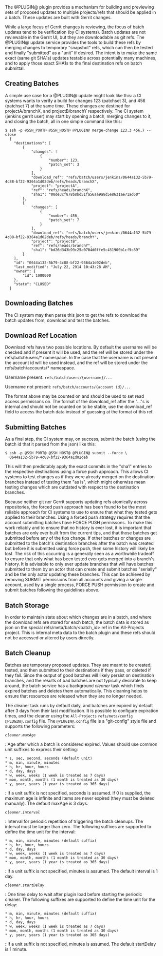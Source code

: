 The @PLUGIN@ plugin provides a mechanism for building and previewing
sets of proposed updates to multiple projects/refs that should be
applied in a batch. These updates are built with Gerrit changes.

While a large focus of Gerrit changes is reviewing, the focus of
batch updates tend to be verification (by CI systems). Batch
updates are not reviewable in the Gerrit UI, but they are
downloadable as git refs. The @PLUGIN@ update service provides the
tools to build these refs by merging changes to temporary "snapshot"
refs, which can then be tested and finally "submitted" as a "unit"
if desired. The intent is to make the same exact (same git SHA1s)
updates testable across potentially many machines, and to apply
those exact SHA1s to the final destination refs on batch submittal.

Creating Batches
----------------
A simple use case for a @PLUGIN@ update might look like this:
a CI systems wants to verify a build for changes 123 (patchset 3),
and 456 (patchset 7) at the same time. These changes are destined
for projectA/branchX, and projectB/branchY respectively. The CI
system (jenkins gerrit user) may start by opening a batch,
merging changes to it, and closing the batch, all in one simple
command like this:

<a name="batchexample"></a>
```
$ ssh -p @SSH_PORT@ @SSH_HOST@ @PLUGIN@ merge-change 123,3 456,7 --close
  {
    "destinations": [
        {
            "changes": [
                {
                    "number": 123,
                    "patch_set": 3
                }
            ],
            "download_ref": "refs/batch/users/jenkins/0644a132-5b79-4c88-bf22-9364a1d02deb/refs/heads/branchX",
            "project": "projectA",
            "ref": "refs/heads/branchX",
            "sha1": "00de3cf878b8bd51fa56aa9a8d5e8631ae71ad60"
        },
        {
            "changes": [
                {
                    "number": 456,
                    "patch_set": 7
                }
            ],
            "download_ref": "refs/batch/users/jenkins/0644a132-5b79-4c88-bf22-9364a1d02deb/refs/heads/branchY",
            "project": "projectB",
            "ref": "refs/heads/branchY",
            "sha1": "bd26d343b99c25a0704d0ffe5c431900b1cf5c89"
        }
    ],
    "id": "0644a132-5b79-4c88-bf22-9364a1d02deb",
    "last_modified": "July 22, 2014 10:43:28 AM",
    "owner": {
        "id": 1000000
    },
    "state": "CLOSED"
  }
```

Downloading Batches
-------------------
The CI system may then parse this json to get the refs to download the
batch updates from, download and test the batches.

Download Ref Location
---------------------
Download refs have two possible locations. By default the username will be
checked and if present it will be used, and the ref will be stored under the
refs/batch/users/* namespace. In the case that the username is not present
the account id will be used instead, and the ref will be stored under the
refs/batch/accounts/* namespace.

Username present:
`refs/batch/users/{username}/...`

Username not present:
`refs/batch/accounts/{account id}/...`

The format above may be counted on and should be used to set read access
permissons on. The format of the download_ref after the "..."s is internal
and should not be counted on to be stable, use the download_ref field to
access the batch data instead of guessing at the format of this ref.

Submitting Batches
------------------
As a final step, the CI system may, on success, submit the batch (using the
batch id that it parsed from the json) like this:

```
$ ssh -p @SSH_PORT@ @SSH_HOST@ @PLUGIN@ submit --force \
  0644a132-5b79-4c88-bf22-9364a1d02deb
```

This will then predictably apply the exact commits in the "sha1"
entries to the respective destinations using a force push approach. This
allows CI systems to test changes as if they were already merged on the
destination branches instead of testing them "as is", which might
otherwise mean testing changes which are outdated with respect to the
destination branches.

Because neither git nor Gerrit supports updating refs atomically across
repositories, the forced push approach has been found to be the most
reliable approach for CI systems to use to ensure that what they tested
gets applied to their branches. Using a forced push strategy requires
that the account submitting batches have FORCE PUSH permissons. To
make this work reliably and to ensure that no history is ever lost, it
is important that batches are only ever built from the current tips, and
that those batches get submitted before any of the tips change. If other
batches or changes are submitted to the batch's destination branches
after the batch was created but before it is submitted using force push,
then some history will likely be lost. The risk of this occurring is a
generally seen as a worthwhile tradeoff to ensure that only what has been
tested ever gets merged into a branch's history. It is advisable to only
ever update branches that will have batches submitted to them by an actor
that can create and submit batches "serially" and be the only actor
updating these branches. This can be achieved by removing SUBMIT
permissions from all accounts and giving a single account, used by a
single process, FORCE PUSH permission to create and submit batches
following the guidelines above.

Batch Storage
-------------
In order to maintain state about which changes are in a batch, and where the
download refs are stored for each batch, the batch data is stored as json on
the special refs/meta/batch/<batch_id> ref in the All-Projects project. This
is internal meta data to the batch plugin and these refs should not be
accessed or altered by users directly.

Batch Cleanup
-------------
Batches are temporary proposed updates. They are meant to be
created, tested, and then submitted to their destinations if
they pass, or deleted if they fail. Since the output of good
batches will likely persist on destination branches, and
the results of bad batches are not typically desirable to keep
around, the batch service has a background *cleaner* task
which finds expired batches and deletes them automatically.
This cleaning helps to ensure that resources are released when
they are no longer needed.

The cleaner task runs by default daily, and batches are expired
by default after 3 days from their last modification. It is
possible to configure expiration times, and the cleaner using
the `All-Projects` `refs/meta/config` `@PLUGIN@.config` file.
The `@PLUGIN@.config` file is a "git-config" style file
and supports the following parameters:

*`cleaner.maxAge`*

: Age after which a batch is considered expired. Values should
use common unit suffixes to express their setting:

    * s, sec, second, seconds (default unit)
    * m, min, minute, minutes
    * h, hr, hour, hours
    * d, day, days
    * w, week, weeks (1 week is treated as 7 days)
    * mon, month, months (1 month is treated as 30 days)
    * y, year, years (1 year is treated as 365 days)

: If a unit suffix is not specified, seconds is assumed. If 0 is
supplied, the maximum age is infinite and items are never
expired (they must be deleted manually). The default maxAge is
3 days.

*`cleaner.interval`*

: Interval for periodic repetition of triggering the batch
cleanups. The interval must be larger than zero. The following
suffixes are supported to define the time unit for the interval:

    * m, min, minute, minutes (default suffix)
    * h, hr, hour, hours
    * d, day, days
    * w, week, weeks (1 week is treated as 7 days)
    * mon, month, months (1 month is treated as 30 days)
    * y, year, years (1 year is treated as 365 days)

: If a unit suffix is not specified, minutes is assumed. The
default interval is 1 day.

*`cleaner.startDelay`*

: One time delay to wait after plugin load before starting
the periodic cleaner. The following suffixes are supported
to define the time unit for the delay:

    * m, min, minute, minutes (default suffix)
    * h, hr, hour, hours
    * d, day, days
    * w, week, weeks (1 week is treated as 7 days)
    * mon, month, months (1 month is treated as 30 days)
    * y, year, years (1 year is treated as 365 days)

: If a unit suffix is not specified, minutes is assumed. The
default startDelay is 1 minute.
